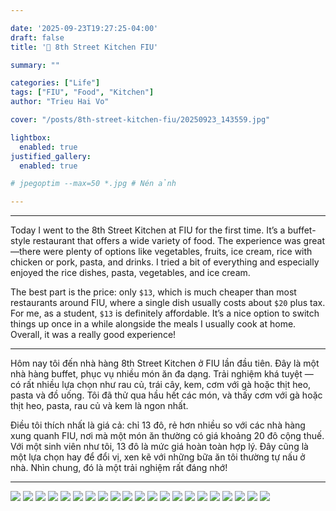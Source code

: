 ```yaml
---

date: '2025-09-23T19:27:25-04:00'
draft: false
title: '🍔 8th Street Kitchen FIU'

summary: ""

categories: ["Life"]
tags: ["FIU", "Food", "Kitchen"]
author: "Trieu Hai Vo"

cover: "/posts/8th-street-kitchen-fiu/20250923_143559.jpg"

lightbox:
  enabled: true
justified_gallery:
  enabled: true

# jpegoptim --max=50 *.jpg # Nén ảnh

---
```


<!-- ## Heading -->

---

Today I went to the 8th Street Kitchen at FIU for the first time. It’s a buffet-style restaurant that offers a wide variety of food. The experience was great—there were plenty of options like vegetables, fruits, ice cream, rice with chicken or pork, pasta, and drinks. I tried a bit of everything and especially enjoyed the rice dishes, pasta, vegetables, and ice cream.

The best part is the price: only `$13`, which is much cheaper than most restaurants around FIU, where a single dish usually costs about `$20` plus tax. For me, as a student, `$13` is definitely affordable. It’s a nice option to switch things up once in a while alongside the meals I usually cook at home. Overall, it was a really good experience!

---

Hôm nay tôi đến nhà hàng 8th Street Kitchen ở FIU lần đầu tiên. Đây là một nhà hàng buffet, phục vụ nhiều món ăn đa dạng. Trải nghiệm khá tuyệt — có rất nhiều lựa chọn như rau củ, trái cây, kem, cơm với gà hoặc thịt heo, pasta và đồ uống. Tôi đã thử qua hầu hết các món, và thấy cơm với gà hoặc thịt heo, pasta, rau củ và kem là ngon nhất.

Điều tôi thích nhất là giá cả: chỉ 13 đô, rẻ hơn nhiều so với các nhà hàng xung quanh FIU, nơi mà một món ăn thường có giá khoảng 20 đô cộng thuế. Với một sinh viên như tôi, 13 đô là mức giá hoàn toàn hợp lý. Đây cũng là một lựa chọn hay để đổi vị, xen kẽ với những bữa ăn tôi thường tự nấu ở nhà. Nhìn chung, đó là một trải nghiệm rất đáng nhớ!

---

![](/posts/8th-street-kitchen-fiu/20250923_143559.jpg)
![](/posts/8th-street-kitchen-fiu/20250923_124900.jpg) 
![](/posts/8th-street-kitchen-fiu/20250923_124949.jpg)
![](/posts/8th-street-kitchen-fiu/20250923_124953.jpg)
![](/posts/8th-street-kitchen-fiu/20250923_125046.jpg) 
![](/posts/8th-street-kitchen-fiu/20250923_125048.jpg) 
![](/posts/8th-street-kitchen-fiu/20250923_125417.jpg) 
![](/posts/8th-street-kitchen-fiu/20250923_125420.jpg) 
![](/posts/8th-street-kitchen-fiu/20250923_134307.jpg) 
![](/posts/8th-street-kitchen-fiu/20250923_134418.jpg) 
![](/posts/8th-street-kitchen-fiu/20250923_134838.jpg) 
![](/posts/8th-street-kitchen-fiu/20250923_135003.jpg) 
![](/posts/8th-street-kitchen-fiu/20250923_135036.jpg) 
![](/posts/8th-street-kitchen-fiu/20250923_141235.jpg) 
![](/posts/8th-street-kitchen-fiu/20250923_141253.jpg) 
![](/posts/8th-street-kitchen-fiu/20250923_141312.jpg) 
![](/posts/8th-street-kitchen-fiu/20250923_141322.jpg) 
![](/posts/8th-street-kitchen-fiu/20250923_141327.jpg) 
![](/posts/8th-street-kitchen-fiu/20250923_141335.jpg) 
![](/posts/8th-street-kitchen-fiu/20250923_141418.jpg) 
![](/posts/8th-street-kitchen-fiu/20250923_141502.jpg)
